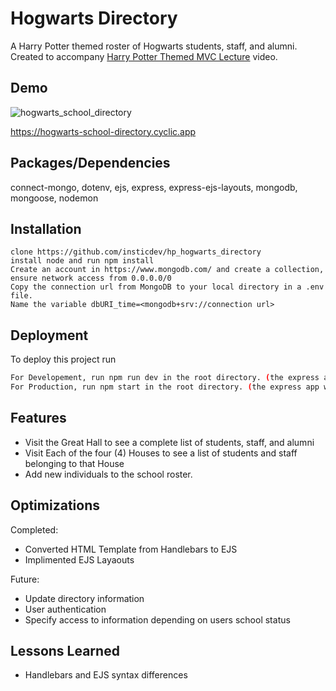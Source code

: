 # Hogwarts Directory

A Harry Potter themed roster of Hogwarts students, staff, and alumni.
Created to accompany [Harry Potter Themed MVC Lecture](https://youtu.be/__oXGxIcDCM) video.

## Demo
![hogwarts_school_directory](https://user-images.githubusercontent.com/67307808/188706189-0b69ecbb-3801-4627-b940-31fc1878d0fd.gif)

https://hogwarts-school-directory.cyclic.app 

## Packages/Dependencies

connect-mongo, dotenv, ejs, express, express-ejs-layouts, mongodb, mongoose, nodemon

## Installation
    clone https://github.com/insticdev/hp_hogwarts_directory
    install node and run npm install
    Create an account in https://www.mongodb.com/ and create a collection, ensure network access from 0.0.0.0/0
    Copy the connection url from MongoDB to your local directory in a .env file.
    Name the variable dbURI_time=<mongodb+srv://connection url>


## Deployment

To deploy this project run

```bash
For Developement, run npm run dev in the root directory. (the express app will serve the .ejs frontend)
For Production, run npm start in the root directory. (the express app will serve the .ejs frontend)
```


## Features

- Visit the Great Hall to see a complete list of students, staff, and alumni
- Visit Each of the four (4) Houses to see a list of students and staff belonging to that House
- Add new individuals to the school roster.


## Optimizations

Completed:
- Converted HTML Template from Handlebars to EJS
- Implimented EJS Layaouts

Future:
- Update directory information
- User authentication
- Specify access to information depending on users school status


## Lessons Learned

- Handlebars and EJS syntax differences


